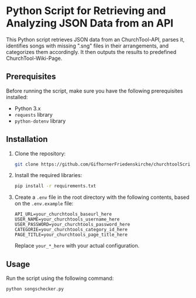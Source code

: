 # Python Script for Retrieving and Analyzing JSON Data from an API

This Python script retrieves JSON data from an ChurchTool-API, parses it, identifies songs with missing ".sng" files in their arrangements, and categorizes them accordingly. It then outputs the results to predefined ChurchTool-Wiki-Page.

## Prerequisites

Before running the script, make sure you have the following prerequisites installed:

- Python 3.x
- `requests` library
- `python-dotenv` library

## Installation

1. Clone the repository:

    ```bash
    git clone https://github.com/GifhornerFriedenskirche/churchtoolScripts.git
    ```

2. Install the required libraries:

    ```bash
    pip install -r requirements.txt
    ```

3. Create a `.env` file in the root directory with the following contents, based on the `.env.example` file:

    ```
    API_URL=your_churchtools_baseurl_here
    USER_NAME=your_churchtools_username_here
    USER_PASSWORD=your_churchtools_password_here
    CATEGORIE=your_churchtools_category_id_here
    PAGE_TITLE=your_churchtools_page_title_here
    ```

    Replace `your_*_here` with your actual configuration.

## Usage

Run the script using the following command:

```bash
python songschecker.py
